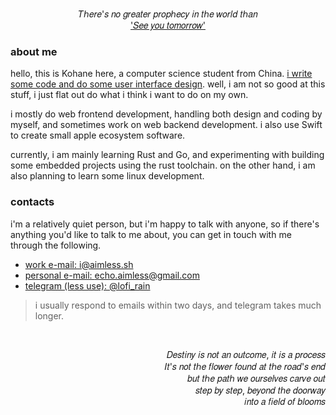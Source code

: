 <p align='center'>
  𝑇ℎ𝑒𝑟𝑒'𝑠 𝑛𝑜 𝑔𝑟𝑒𝑎𝑡𝑒𝑟 𝑝𝑟𝑜𝑝ℎ𝑒𝑐𝑦 𝑖𝑛 𝑡ℎ𝑒 𝑤𝑜𝑟𝑙𝑑 𝑡ℎ𝑎𝑛
  <br />
  <ins>'𝑆𝑒𝑒 𝑦𝑜𝑢 𝑡𝑜𝑚𝑜𝑟𝑟𝑜𝑤'</ins>
</p>

### about me

hello, this is Kohane here, a computer science student from China. <ins>i write some code and do some user interface design</ins>. well, i am not so good at this stuff, i just flat out do what i think i want to do on my own.

i mostly do web frontend development, handling both design and coding by myself, and sometimes work on web backend development. i also use Swift to create small apple ecosystem software.

currently, i am mainly learning Rust and Go, and experimenting with building some embedded projects using the rust toolchain. on the other hand, i am also planning to learn some linux development.

### contacts

i'm a relatively quiet person, but i'm happy to talk with anyone, so if there's anything you'd like to talk to me about, you can get in touch with me through the following.

- [work e-mail: i@aimless.sh](mailto:i@aimless.sh)
- [personal e-mail: echo.aimless@gmail.com](mailto:echo.aimless@gmail.com)
- [telegram (less use): @lofi_rain](https://t.me/lofi_rain)

> i usually respond to emails within two days, and telegram takes  much longer.

<br />

<p align='end'>
  𝐷𝑒𝑠𝑡𝑖𝑛𝑦 𝑖𝑠 𝑛𝑜𝑡 𝑎𝑛 𝑜𝑢𝑡𝑐𝑜𝑚𝑒, 𝑖𝑡 𝑖𝑠 𝑎 𝑝𝑟𝑜𝑐𝑒𝑠𝑠
  <br />
  𝐼𝑡'𝑠 𝑛𝑜𝑡 𝑡ℎ𝑒 𝑓𝑙𝑜𝑤𝑒𝑟 𝑓𝑜𝑢𝑛𝑑 𝑎𝑡 𝑡ℎ𝑒 𝑟𝑜𝑎𝑑'𝑠 𝑒𝑛𝑑
  <br />
  𝑏𝑢𝑡 𝑡ℎ𝑒 𝑝𝑎𝑡ℎ 𝑤𝑒 𝑜𝑢𝑟𝑠𝑒𝑙𝑣𝑒𝑠 𝑐𝑎𝑟𝑣𝑒 𝑜𝑢𝑡
  <br />
  𝑠𝑡𝑒𝑝 𝑏𝑦 𝑠𝑡𝑒𝑝, 𝑏𝑒𝑦𝑜𝑛𝑑 𝑡ℎ𝑒 𝑑𝑜𝑜𝑟𝑤𝑎𝑦
  <br />
  𝑖𝑛𝑡𝑜 𝑎 𝑓𝑖𝑒𝑙𝑑 𝑜𝑓 𝑏𝑙𝑜𝑜𝑚𝑠
</p>
